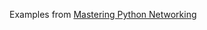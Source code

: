 Examples from [Mastering Python Networking](https://www.packtpub.com/networking-and-servers/mastering-python-networking)